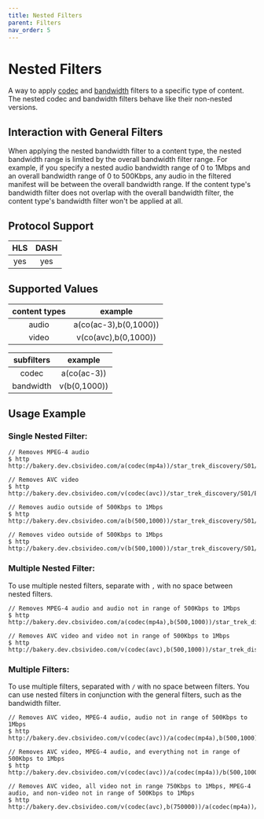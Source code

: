 ```yaml
---
title: Nested Filters
parent: Filters
nav_order: 5
---
```


# Nested Filters
A way to apply <a href="codec.html">codec</a> and <a href="bandwidth.html">bandwidth</a> filters to a specific type of content. The nested codec and bandwidth filters behave like their non-nested versions.


## Interaction with General Filters
When applying the nested bandwidth filter to a content type, the nested bandwidth range is limited by the overall bandwidth filter range. For example, if you specify a nested audio bandwidth range of 0 to 1Mbps and an overall bandwidth range of 0 to 500Kbps, any audio in the filtered manifest will be between the overall bandwidth range. If the content type's bandwidth filter does not overlap with the overall bandwidth filter, the content type's bandwidth filter won't be applied at all.

## Protocol Support

HLS | DASH |
:--:|:----:|
yes | yes  |

## Supported Values

| content types | example                     |
|:-------------:|:---------------------------:|
| audio         | a(co(ac-3),b(0,1000)) |
| video         | v(co(avc),b(0,1000))  |

| subfilters | example         |
|:----------:|:---------------:|
| codec      | a(co(ac-3))  |
| bandwidth    | v(b(0,1000)) |


## Usage Example
### Single Nested Filter:

    // Removes MPEG-4 audio
    $ http http://bakery.dev.cbsivideo.com/a(codec(mp4a))/star_trek_discovery/S01/E01.m3u8

    // Removes AVC video
    $ http http://bakery.dev.cbsivideo.com/v(codec(avc))/star_trek_discovery/S01/E01.m3u8

    // Removes audio outside of 500Kbps to 1Mbps
    $ http http://bakery.dev.cbsivideo.com/a(b(500,1000))/star_trek_discovery/S01/E01.m3u8

    // Removes video outside of 500Kbps to 1Mbps
    $ http http://bakery.dev.cbsivideo.com/v(b(500,1000))/star_trek_discovery/S01/E01.m3u8

### Multiple Nested Filter:
To use multiple nested filters, separate with `,` with no space between nested filters.

    // Removes MPEG-4 audio and audio not in range of 500Kbps to 1Mbps
    $ http http://bakery.dev.cbsivideo.com/a(codec(mp4a),b(500,1000))/star_trek_discovery/S01/E01.m3u8

    // Removes AVC video and video not in range of 500Kbps to 1Mbps
    $ http http://bakery.dev.cbsivideo.com/v(codec(avc),b(500,1000))/star_trek_discovery/S01/E01.m3u8

### Multiple Filters:
To use multiple filters, separated with `/` with no space between filters. You can use nested filters in conjunction with the general filters, such as the bandwidth filter.

    // Removes AVC video, MPEG-4 audio, audio not in range of 500Kbps to 1Mbps
    $ http http://bakery.dev.cbsivideo.com/v(codec(avc))/a(codec(mp4a),b(500,1000))/star_trek_discovery/S01/E01.m3u8

    // Removes AVC video, MPEG-4 audio, and everything not in range of 500Kbps to 1Mbps
    $ http http://bakery.dev.cbsivideo.com/v(codec(avc))/a(codec(mp4a))/b(500,1000)/star_trek_discovery/S01/E01.m3u8

    // Removes AVC video, all video not in range 750Kbps to 1Mbps, MPEG-4 audio, and non-video not in range of 500Kbps to 1Mbps
    $ http http://bakery.dev.cbsivideo.com/v(codec(avc),b(750000))/a(codec(mp4a))/b(500,1000)/star_trek_discovery/S01/E01.m3u8